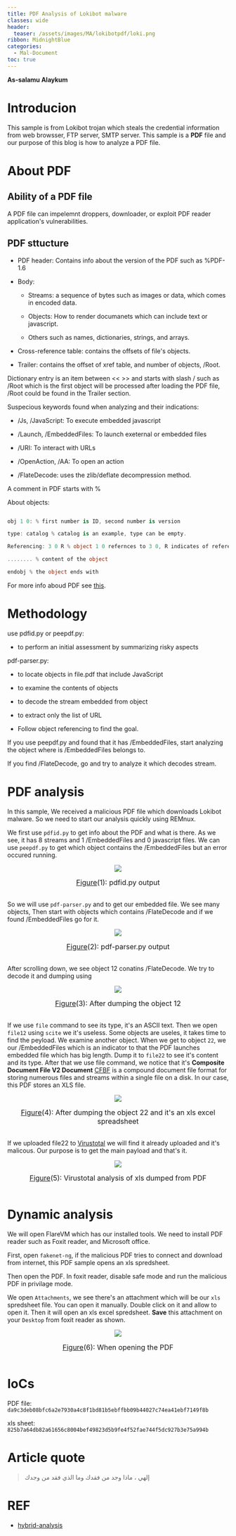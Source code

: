 ```yaml
---
title: PDF Analysis of Lokibot malware
classes: wide
header:
  teaser: /assets/images/MA/lokibotpdf/loki.png
ribbon: MidnightBlue
categories:
  - Mal-Document
toc: true
---
```


**As-salamu Alaykum**

# Introducion

This sample is from Lokibot trojan which steals the credential information from web browsser, FTP server, SMTP server. This sample is a **PDF** file and our purpose of this blog is how to analyze a PDF file.

# About PDF

## Ability of a PDF file

A PDF file can impelemnt droppers, downloader, or exploit PDF reader application's vulnerabilities. 

## PDF sttucture

- PDF header: Contains info about the version of the PDF such as %PDF-1.6

- Body: 
  
  - Streams: a sequence of bytes such as images or data, which comes in encoded data.

  - Objects: How to render documanets which can include text or javascript.

  - Others such as names, dictionaries, strings, and arrays.

- Cross-reference table: contains the offsets of file's objects.

- Trailer: contains the offset of xref table, and number of objects, /Root.

Dictionary entry is an item between << >> and starts with slash / such as /Root which is the first object will be processed after loading the PDF file, /Root could be found in the Trailer section.

Suspecious keywords found when analyzing and their indications:

 - /Js, /JavaScript: To execute embedded javascript

 - /Launch, /EmbeddedFiles: To launch exeternal or embedded files

 - /URI: To interact with URLs

 - /OpenAction, /AA: To open an action

 - /FlateDecode: uses the zlib/deflate decompression method.

A comment in PDF starts with %

About objects:

````cs

obj 1 0: % first number is ID, second number is version

type: catalog % catalog is an example, type can be empty.

Referencing: 3 0 R % object 1 0 refernces to 3 0, R indicates of referencing

........ % content of the object

endobj % the object ends with
````

For more info aboud PDF see [this](https://www.pdfprof.com/PDF_Image.php?idt=6197&t=41).

# Methodology 

use pdfid.py or peepdf.py:

 - to perform an initial assessment by summarizing risky aspects

pdf-parser.py: 

 - to locate objects in file.pdf that include JavaScript

 - to examine the contents of objects

 - to decode the stream embedded from object

 - to extract only the list of URL

 - Follow object referencing to find the goal.

If you use peepdf.py and found that it has /EmbeddedFiles, start analyzing the object where is /EmbeddedFiles belongs to.

If you find /FlateDecode, go and try to analyze it which decodes stream.

# PDF analysis

In this sample, We received a malicious PDF file which downloads Lokibot malware. So we need to start our analysis quickly using REMnux.

We first use `pdfid.py` to get info about the PDF and what is there. As we see, it has 8 streams and 1 /EmbeddedFiles and 0 javascript files. We can use `peepdf.py` to get which object contains the /EmbeddedFiles but an error occured running. 

<p align="center">
  <img src="/assets/images/MA/lokibotpdf/1.png" />
</p>
<center><font size="3"> <u>Figure</u>(1): pdfid.py output<u></u> </font></center>
<br>

So we will use `pdf-parser.py` and to get our embedded file. We see many objects, Then start with objects which contains /FlateDecode and if we found /EmbeddedFiles go for it. 

<p align="center">
  <img src="/assets/images/MA/lokibotpdf/2.png" />
</p>
<center><font size="3"> <u>Figure</u>(2): pdf-parser.py output<u></u> </font></center>
<br>

After scrolling down, we see object 12 conatins /FlateDecode. We try to decode it and dumping using 

<p align="center">
  <img src="/assets/images/MA/lokibotpdf/3.png" />
</p>
<center><font size="3"> <u>Figure</u>(3): After dumping the object 12<u></u> </font></center>
<br>

If we use `file` command to see its type, it's an ASCII text. Then we open `file12` using `scite` we it's useless. Some objects are useles, it takes time to find the peyload. We examine another object. When we get to object `22`, we our /EmbeddedFiles which is an indicator to that the PDF launches embedded file which has big length. Dump it to `file22` to see it's content and its type. After that we use file command, we notice that it's **Composite Document File V2 Document**  [CFBF](https://en.wikipedia.org/wiki/Compound_File_Binary_Format) is a compound document file format for storing numerous files and streams within a single file on a disk. In our case, this PDF stores an XLS file. 

<p align="center">
  <img src="/assets/images/MA/lokibotpdf/4.png" />
</p>
<center><font size="3"> <u>Figure</u>(4): After dumping the object 22 and it's an xls excel spreadsheet<u></u> </font></center>
<br>

If we uploaded file22 to [Virustotal](https://www.virustotal.com/gui/file/825b7a64db82a61656c8004bef49823d5b9fe4f52fae744f5dc927b3e75a994b/detection) we will find it already uploaded and it's malicous. Our purpose is to get the main payload and that's it. 

<p align="center">
  <img src="/assets/images/MA/lokibotpdf/5.png" />
</p>
<center><font size="3"> <u>Figure</u>(5): Virustotal analysis of xls dumped from PDF<u></u> </font></center>
<br>


# Dynamic analysis

We will open FlareVM which has our installed tools. We need to install PDF reader such as Foxit reader, and Microsoft office. 

First, open `fakenet-ng`, if the malicious PDF tries to connect and download from internet, this PDF sample opens an xls spredsheet.

Then open the PDF. In foxit reader, disable safe mode and run the malicious PDF in privilage mode. 

We open `Attachments`, we see there's an attachment which will be our `xls` spredsheet file. You can open it manually. Double click on it and allow to open it. Then it will open an xls excel spredsheet. **Save** this attachment on your `Desktop` from foxit reader as shown. 

<p align="center">
  <img src="/assets/images/MA/lokibotpdf/6.png" />
</p>
<center><font size="3"> <u>Figure</u>(6): When opening the PDF<u></u> </font></center>
<br>


# IoCs

PDF file: `da9c3deb08bfc6a2e7930a4c8f1bd81b5ebffbb09b44027c74ea41ebf7149f8b`

xls sheet: `825b7a64db82a61656c8004bef49823d5b9fe4f52fae744f5dc927b3e75a994b`


# Article quote

> إلهي ، ماذا وجد من فقدك وما الذي فقد من وجدك

# REF

- [hybrid-analysis](https://hybrid-analysis.com/sample/da9c3deb08bfc6a2e7930a4c8f1bd81b5ebffbb09b44027c74ea41ebf7149f8b/62dd55e6713b0c2fa0315c06)

